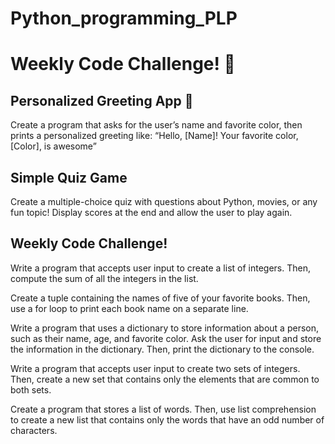 # Python_programming_PLP
# Weekly Code Challenge! 🐍
## Personalized Greeting App 👋
Create a program that asks for the user’s name and favorite color, then prints a personalized greeting like: “Hello, [Name]! Your favorite color, [Color], is awesome”
## Simple Quiz Game 
Create a multiple-choice quiz with questions about Python, movies, or any fun topic! Display scores at the end and allow the user to play again.

## Weekly Code Challenge!
Write a program that accepts user input to create a list of integers. Then, compute the sum of all the integers in the list.


Create a tuple containing the names of five of your favorite books. Then, use a for loop to print each book name on a separate line.


Write a program that uses a dictionary to store information about a person, such as their name, age, and favorite color. Ask the user for input and store the information in the dictionary. Then, print the dictionary to the console.


Write a program that accepts user input to create two sets of integers. Then, create a new set that contains only the elements that are common to both sets.


Create a program that stores a list of words. Then, use list comprehension to create a new list that contains only the words that have an odd number of characters.
